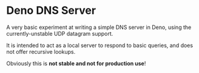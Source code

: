 # Deno DNS Server

A very basic experiment at writing a simple DNS server in Deno, using the
currently-unstable UDP datagram support.

It is intended to act as a local server to respond to basic queries, and does
not offer recursive lookups.

Obviously this is **not stable and not for production use**!
